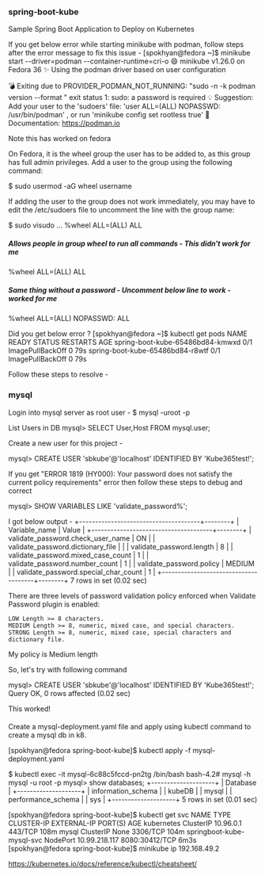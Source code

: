 ### spring-boot-kube
Sample Spring Boot Application to Deploy on Kubernetes

If you get below error while starting minikube with podman, follow steps after the error message to fix this issue -
[spokhyan@fedora ~]$ minikube start --driver=podman --container-runtime=cri-o
😄  minikube v1.26.0 on Fedora 36
✨  Using the podman driver based on user configuration

💣  Exiting due to PROVIDER_PODMAN_NOT_RUNNING: "sudo -n -k podman version --format " exit status 1: sudo: a password is required
💡  Suggestion: Add your user to the 'sudoers' file: 'user ALL=(ALL) NOPASSWD: /usr/bin/podman' , or run 'minikube config set rootless true'
📘  Documentation: https://podman.io

Note this has worked on fedora



On Fedora, it is the wheel group the user has to be added to, as this group has full admin privileges. Add a user to the group using the following command:

$ sudo usermod -aG wheel username

If adding the user to the group does not work immediately, you may have to edit the /etc/sudoers file to uncomment the line with the group name:

$ sudo visudo
...
%wheel ALL=(ALL) ALL

##### Allows people in group wheel to run all commands - This didn't work for me
%wheel  ALL=(ALL)       ALL

 
##### Same thing without a password - Uncomment below line to work - worked for me
%wheel  ALL=(ALL)       NOPASSWD: ALL

Did you get below error ?
[spokhyan@fedora ~]$ kubectl get pods
NAME                               READY   STATUS             RESTARTS   AGE
spring-boot-kube-65486bd84-kmwxd   0/1     ImagePullBackOff   0          79s
spring-boot-kube-65486bd84-r8wtf   0/1     ImagePullBackOff   0          79s

Follow these steps to resolve -

### mysql
Login into mysql server as root user -
$ mysql -uroot -p 

List Users in DB
mysql> SELECT User,Host FROM mysql.user;

Create a new user for this project -

mysql> CREATE USER 'sbkube'@'localhost' IDENTIFIED BY 'Kube365test!';

If you get "ERROR 1819 (HY000): Your password does not satisfy the current policy requirements" error then follow these steps to debug and correct

mysql> SHOW VARIABLES LIKE 'validate_password%';

I got below output -
+--------------------------------------+--------+
| Variable_name                        | Value  |
+--------------------------------------+--------+
| validate_password.check_user_name    | ON     |
| validate_password.dictionary_file    |        |
| validate_password.length             | 8      |
| validate_password.mixed_case_count   | 1      |
| validate_password.number_count       | 1      |
| validate_password.policy             | MEDIUM |
| validate_password.special_char_count | 1      |
+--------------------------------------+--------+
7 rows in set (0.02 sec)

There are three levels of password validation policy enforced when Validate Password plugin is enabled:

    LOW Length >= 8 characters.
    MEDIUM Length >= 8, numeric, mixed case, and special characters.
    STRONG Length >= 8, numeric, mixed case, special characters and dictionary file.
My policy is Medium length 

So, let's try with following command

mysql> CREATE USER 'sbkube'@'localhost' IDENTIFIED BY 'Kube365test!';
Query OK, 0 rows affected (0.02 sec)

This worked!

####
Create a mysql-deployment.yaml file and apply using kubectl command to create a mysql db in k8.

[spokhyan@fedora spring-boot-kube]$ kubectl apply -f mysql-deployment.yaml

$ kubectl exec -it mysql-6c88c5fccd-pn2tg /bin/bash
bash-4.2# mysql -h mysql -u root -p
mysql> show databases;
+--------------------+
| Database           |
+--------------------+
| information_schema |
| kubeDB             |
| mysql              |
| performance_schema |
| sys                |
+--------------------+
5 rows in set (0.01 sec)

[spokhyan@fedora spring-boot-kube]$ kubectl get svc
NAME                        TYPE        CLUSTER-IP      EXTERNAL-IP   PORT(S)          AGE
kubernetes                  ClusterIP   10.96.0.1       <none>        443/TCP          108m
mysql                       ClusterIP   None            <none>        3306/TCP         104m
springboot-kube-mysql-svc   NodePort    10.99.218.117   <none>        8080:30412/TCP   6m3s
[spokhyan@fedora spring-boot-kube]$ minikube ip
192.168.49.2


https://kubernetes.io/docs/reference/kubectl/cheatsheet/
